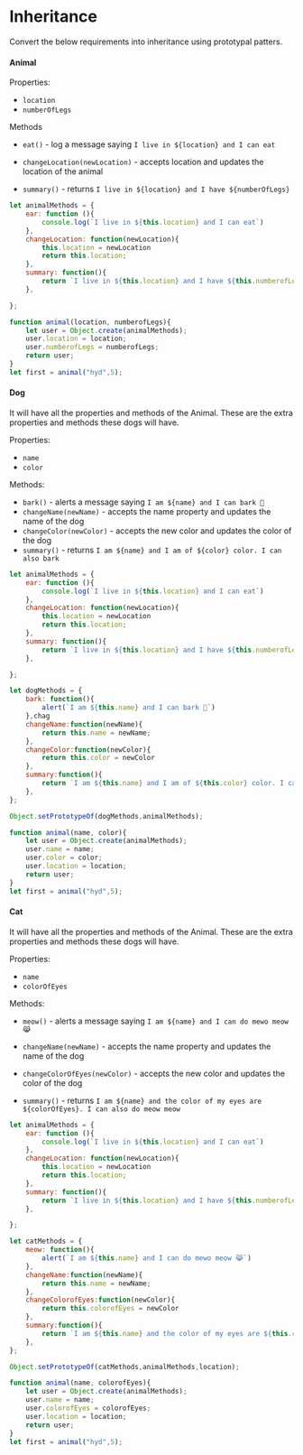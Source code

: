 # Inheritance

Convert the below requirements into inheritance using prototypal patters.

#### Animal

Properties:

- `location`
- `numberOfLegs`

Methods

- `eat()` - log a message saying `I live in ${location} and I can eat`

- `changeLocation(newLocation)` - accepts location and updates the location of the animal

- `summary()` - returns `I live in ${location} and I have ${numberOfLegs}`

```js
let animalMethods = {
    ear: function (){
        console.log(`I live in ${this.location} and I can eat`)
    },
    changeLocation: function(newLocation){
        this.location = newLocation
        return this.location;
    },
    summary: function(){
        return `I live in ${this.location} and I have ${this.numberofLegs}`
    },

};

function animal(location, numberofLegs){
    let user = Object.create(animalMethods); 
    user.location = location;
    user.numberofLegs = numberofLegs;
    return user;
}
let first = animal("hyd",5);


```

#### Dog

It will have all the properties and methods of the Animal. These are the extra properties and methods these dogs will have.

Properties:

- `name`
- `color`

Methods:

- `bark()` - alerts a message saying `I am ${name} and I can bark 🐶`
- `changeName(newName)` - accepts the name property and updates the name of the dog
- `changeColor(newColor)` - accepts the new color and updates the color of the dog
- `summary()` - returns `I am ${name} and I am of ${color} color. I can also bark`

```js
let animalMethods = {
    ear: function (){
        console.log(`I live in ${this.location} and I can eat`)
    },
    changeLocation: function(newLocation){
        this.location = newLocation
        return this.location;
    },
    summary: function(){
        return `I live in ${this.location} and I have ${this.numberofLegs}`
    },

};

let dogMethods = {
    bark: function(){
        alert(`I am ${this.name} and I can bark 🐶`)
    },chag
    changeName:function(newName){
        return this.name = newName;
    },
    changeColor:function(newColor){
        return this.color = newColor
    },
    summary:function(){
        return `I am ${this.name} and I am of ${this.color} color. I can also bark`
    },
};

Object.setPrototypeOf(dogMethods,animalMethods);

function animal(name, color){
    let user = Object.create(animalMethods); 
    user.name = name;
    user.color = color;
    user.location = location;
    return user;
}
let first = animal("hyd",5);


```

#### Cat

It will have all the properties and methods of the Animal. These are the extra properties and methods these dogs will have.

Properties:

- `name`
- `colorOfEyes`

Methods:

- `meow()` - alerts a message saying `I am ${name} and I can do mewo meow 😹`

- `changeName(newName)` - accepts the name property and updates the name of the dog

- `changeColorOfEyes(newColor)` - accepts the new color and updates the color of the dog

- `summary()` - returns `I am ${name} and the color of my eyes are ${colorOfEyes}. I can also do meow meow`

```js
let animalMethods = {
    ear: function (){
        console.log(`I live in ${this.location} and I can eat`)
    },
    changeLocation: function(newLocation){
        this.location = newLocation
        return this.location;
    },
    summary: function(){
        return `I live in ${this.location} and I have ${this.numberofLegs}`
    },

};

let catMethods = {
    meow: function(){
        alert(`I am ${this.name} and I can do mewo meow 😹`)
    },
    changeName:function(newName){
        return this.name = newName;
    },
    changeColorofEyes:function(newColor){
        return this.colorofEyes = newColor
    },
    summary:function(){
        return `I am ${this.name} and the color of my eyes are ${this.colorOfEyes}. I can also do meow meow`
    },
};

Object.setPrototypeOf(catMethods,animalMethods,location);

function animal(name, colorofEyes){
    let user = Object.create(animalMethods); 
    user.name = name;
    user.colorofEyes = colorofEyes;
    user.location = location;
    return user;
}
let first = animal("hyd",5);
